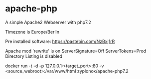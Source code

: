 # apache-php

A simple Apache2 Webserver with php7.2

Timezone is Europe/Berlin

Pre installed software:
https://pastebin.com/NzBxj1rR

Apache mod 'rewrite' is on
ServerSignature=Off
ServerTokens=Prod
Directory Listing is disabled

docker run -t -d -p 127.0.0.1:<target_port>:80 -v <source_webroot>:/var/www/html zyplonox/apache-php7.2
